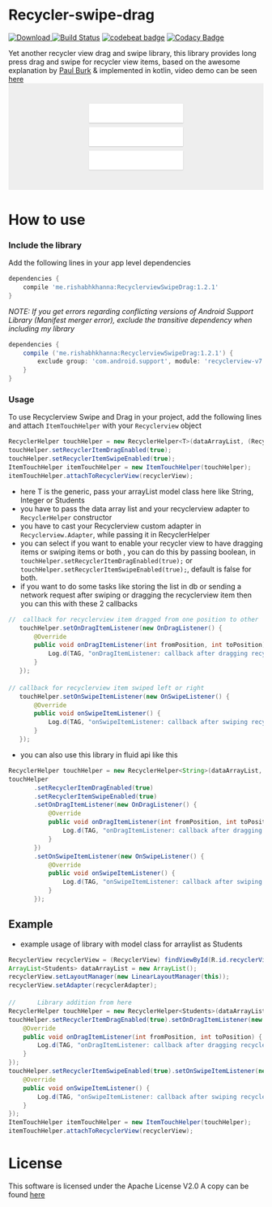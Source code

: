 # Recycler-swipe-drag
 [ ![Download](https://api.bintray.com/packages/rishabhk07/RecyclerviewSwipeDrag/RecyclerviewSwipeDrag/images/download.svg) ](https://bintray.com/rishabhk07/RecyclerviewSwipeDrag/RecyclerviewSwipeDrag/_latestVersion)
[![Build Status](https://travis-ci.org/Rishabhk07/Recycler-swipe-drag.svg?branch=master)](https://travis-ci.org/Rishabhk07/Recycler-swipe-drag)
[![codebeat badge](https://codebeat.co/badges/e788401f-828e-4b18-a1cb-43a6ca6621f6)](https://codebeat.co/projects/github-com-rishabhk07-recycler-swipe-drag-master)
[![Codacy Badge](https://api.codacy.com/project/badge/Grade/cd69e4e6889f4c4dbe4b9600b0aa4e10)](https://www.codacy.com/app/Rishabhk07/Recycler-swipe-drag?utm_source=github.com&amp;utm_medium=referral&amp;utm_content=Rishabhk07/Recycler-swipe-drag&amp;utm_campaign=Badge_Grade)


Yet another recycler view drag and swipe library, this library provides long press drag and swipe for recycler view items, based on the awesome explanation by [Paul Burk](https://medium.com/@ipaulpro/drag-and-swipe-with-recyclerview-b9456d2b1aaf) & implemented in kotlin, video demo can be seen [here](https://youtu.be/MPlqJXkMG50)
![](./demo.gif)

# How to use 
### Include the library 
Add the following lines in your app level dependencies

```groovy
dependencies {
    compile 'me.rishabhkhanna:RecyclerviewSwipeDrag:1.2.1'
}
```
_NOTE: If you get errors regarding conflicting versions of Android Support Library (Manifest merger error), exclude the transitive dependency when including my library_

```groovy
dependencies {
    compile ('me.rishabhkhanna:RecyclerviewSwipeDrag:1.2.1') {
        exclude group: 'com.android.support', module: 'recyclerview-v7'
    }
}

```


### Usage
 To use Recyclerview Swipe and Drag in your project, add the following lines and attach `ItemTouchHelper` with your `Recyclerview` object
   
```java
RecyclerHelper touchHelper = new RecyclerHelper<T>(dataArrayList, (RecyclerView.Adapter) recyclerAdapter);
touchHelper.setRecyclerItemDragEnabled(true);
touchHelper.setRecyclerItemSwipeEnabled(true);
ItemTouchHelper itemTouchHelper = new ItemTouchHelper(touchHelper);
itemTouchHelper.attachToRecyclerView(recyclerView);
```

 - here T is the generic, pass your arrayList model class here like String, Integer or Students
 - you have to pass the data array list and your recyclerview adapter to `RecyclerHelper` constructor
 - you have to cast your Recyclerview custom adapter in `Recyclerview.Adapter`, while passing it in RecyclerHelper
 - you can select if you want to enable your recycler view to have dragging items or swiping items or both , you can do this by passing boolean, in `touchHelper.setRecyclerItemDragEnabled(true);` or `touchHelper.setRecyclerItemSwipeEnabled(true);`, default is false for both.
 - if you want to do some tasks like storing the list in db or sending a network request after swiping or dragging the recyclerview item then you can this with these 2 callbacks
 ```java
//  callback for recyclerview item dragged from one position to other
    touchHelper.setOnDragItemListener(new OnDragListener() {
        @Override
        public void onDragItemListener(int fromPosition, int toPosition) {
            Log.d(TAG, "onDragItemListener: callback after dragging recycler view item");
        }
    });

// callback for recyclerview item swiped left or right        
    touchHelper.setOnSwipeItemListener(new OnSwipeListener() {
        @Override
        public void onSwipeItemListener() {
            Log.d(TAG, "onSwipeItemListener: callback after swiping recycler view item");
        }
    });
 ```
 
 - you can also use this library in fluid api like this
 
 ```java
RecyclerHelper touchHelper = new RecyclerHelper<String>(dataArrayList, (RecyclerView.Adapter) recyclerAdapter);
touchHelper
        .setRecyclerItemDragEnabled(true)
        .setRecyclerItemSwipeEnabled(true)
        .setOnDragItemListener(new OnDragListener() {
            @Override
            public void onDragItemListener(int fromPosition, int toPosition) {
                Log.d(TAG, "onDragItemListener: callback after dragging recycler view item");
            }
        })
        .setOnSwipeItemListener(new OnSwipeListener() {
            @Override
            public void onSwipeItemListener() {
                Log.d(TAG, "onSwipeItemListener: callback after swiping recycler view item");
            }
        });
 ```
## Example 
 - example usage of library with model class for arraylist as Students
```java
RecyclerView recyclerView = (RecyclerView) findViewById(R.id.recyclerView);
ArrayList<Students> dataArrayList = new ArrayList();
recyclerView.setLayoutManager(new LinearLayoutManager(this));
recyclerView.setAdapter(recyclerAdapter);

//      Library addition from here
RecyclerHelper touchHelper = new RecyclerHelper<Students>(dataArrayList, (RecyclerView.Adapter) recyclerAdapter);
touchHelper.setRecyclerItemDragEnabled(true).setOnDragItemListener(new OnDragListener() {
    @Override
    public void onDragItemListener(int fromPosition, int toPosition) {
        Log.d(TAG, "onDragItemListener: callback after dragging recycler view item");
    }
});
touchHelper.setRecyclerItemSwipeEnabled(true).setOnSwipeItemListener(new OnSwipeListener() {
    @Override
    public void onSwipeItemListener() {
        Log.d(TAG, "onSwipeItemListener: callback after swiping recycler view item");
    }
});
ItemTouchHelper itemTouchHelper = new ItemTouchHelper(touchHelper);
itemTouchHelper.attachToRecyclerView(recyclerView);
```

# License 
This software is licensed under the Apache License V2.0 A copy can be found [here](./LICENSE.md)
